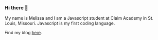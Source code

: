 ### Hi there 👋

My name is Melissa and I am a Javascript student at Claim Academy in St. Louis, Missouri. Javascript is my first coding language.

Find my blog [here](https://dev.to/ldrmuse).

<!--
**LDRMuse/LDRMuse** is a ✨ _special_ ✨ repository because its `README.md` (this file) appears on your GitHub profile.

Here are some ideas to get you started:

- 🔭 I’m currently working on ...
- 🌱 I’m currently learning ...
- 👯 I’m looking to collaborate on ...
- 🤔 I’m looking for help with ...
- 💬 Ask me about ...
- 📫 How to reach me: ...
- 😄 Pronouns: ...
- ⚡ Fun fact: ...
-->

